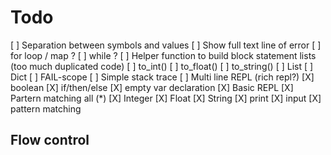 # Todo

[ ] Separation between symbols and values
[ ] Show full text line of error
[ ] for loop / map ?
[ ] while ?
[ ] Helper function to build block statement lists (too much duplicated code)
[ ] to_int()
[ ] to_float()
[ ] to_string()
[ ] List
[ ] Dict
[ ] FAIL-scope
[ ] Simple stack trace
[ ] Multi line REPL (rich repl?)
[X] boolean
[X] if/then/else
[X] empty var declaration
[X] Basic REPL
[X] Partern matching all (\*)
[X] Integer
[X] Float
[X] String
[X] print
[X] input
[X] pattern matching

## Flow control

